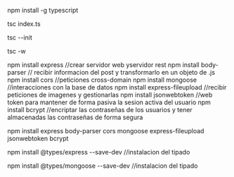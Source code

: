 <!-- Instalar el typscript -->
npm install -g typescript

<!-- Crear el index.js a traves del index.ts -->
tsc index.ts

<!-- Crear el ts tsconfig.json para darle parametros de inicio al tsc -->
 tsc --init  

<!-- Iniciamos el watch de tsc para que haga la compilacion automaticamente-->
tsc -w

<!-- Modulos utilizados -->
npm install express //crear servidor web yservidor rest
npm install body-parser // recibir informacion del post y transformarlo en un objeto de .js
npm install cors //peticiones cross-domain
npm install mongoose //interacciones con la base de datos
npm install express-fileupload //recibir peticiones de imagenes y gestionarlas
npm install jsonwebtoken //web token para mantener de forma pasiva la sesion activa del usuario
npm install bcrypt //encriptar las contraseñas de los usuarios y tener almacenadas las contraseñas de forma segura


npm install express body-parser cors mongoose express-fileupload jsonwebtoken bcrypt



npm install @types/express --save-dev //instalacion del tipado

npm install @types/mongoose --save-dev //instalacion del tipado